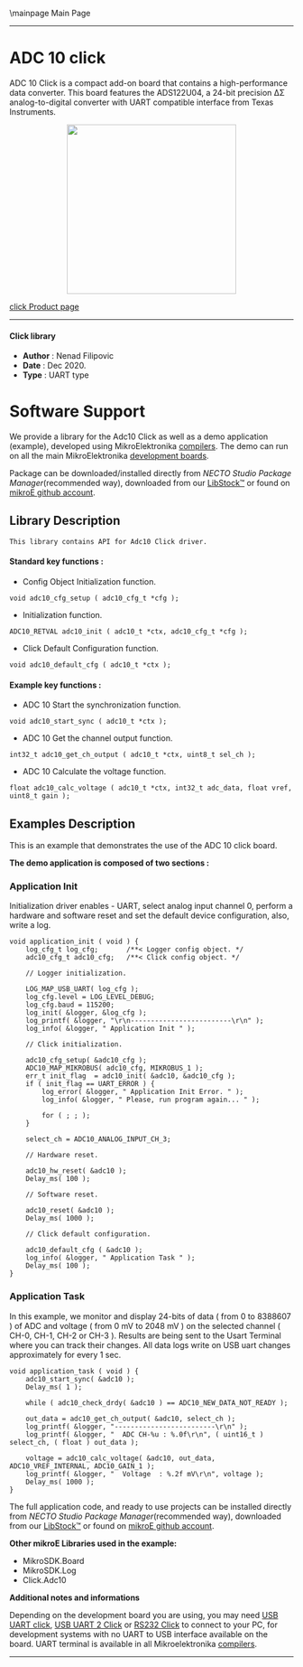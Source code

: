\mainpage Main Page


---
# ADC 10 click

ADC 10 Click is a compact add-on board that contains a high-performance data converter. This board features the ADS122U04, a 24-bit precision ΔΣ analog-to-digital converter with UART compatible interface from Texas Instruments.

<p align="center">
  <img src="https://download.mikroe.com/images/click_for_ide/adc10-click.png" height=300px>
</p>

[click Product page](https://www.mikroe.com/adc-10-click)

---


#### Click library

- **Author**        : Nenad Filipovic
- **Date**          : Dec 2020.
- **Type**          : UART type


# Software Support

We provide a library for the Adc10 Click
as well as a demo application (example), developed using MikroElektronika
[compilers](https://www.mikroe.com/necto-studio).
The demo can run on all the main MikroElektronika [development boards](https://www.mikroe.com/development-boards).

Package can be downloaded/installed directly from *NECTO Studio Package Manager*(recommended way), downloaded from our [LibStock&trade;](https://libstock.mikroe.com) or found on [mikroE github account](https://github.com/MikroElektronika/mikrosdk_click_v2/tree/master/clicks).

## Library Description

```
This library contains API for Adc10 Click driver.
```

#### Standard key functions :

- Config Object Initialization function.
```
void adc10_cfg_setup ( adc10_cfg_t *cfg );
```

- Initialization function.
```
ADC10_RETVAL adc10_init ( adc10_t *ctx, adc10_cfg_t *cfg );
```

- Click Default Configuration function.
```
void adc10_default_cfg ( adc10_t *ctx );
```

#### Example key functions :

- ADC 10 Start the synchronization function.
```
void adc10_start_sync ( adc10_t *ctx );
```

- ADC 10 Get the channel output function.
```
int32_t adc10_get_ch_output ( adc10_t *ctx, uint8_t sel_ch );
```

- ADC 10 Calculate the voltage function.
```
float adc10_calc_voltage ( adc10_t *ctx, int32_t adc_data, float vref, uint8_t gain );
```

## Examples Description

This is an example that demonstrates the use of the ADC 10 click board.

**The demo application is composed of two sections :**

### Application Init

Initialization driver enables - UART,
select analog input channel 0, perform a hardware and software reset
and set the default device configuration, also, write a log.

```
void application_init ( void ) {
    log_cfg_t log_cfg;       /**< Logger config object. */
    adc10_cfg_t adc10_cfg;   /**< Click config object. */

    // Logger initialization.

    LOG_MAP_USB_UART( log_cfg );
    log_cfg.level = LOG_LEVEL_DEBUG;
    log_cfg.baud = 115200;
    log_init( &logger, &log_cfg );
    log_printf( &logger, "\r\n-------------------------\r\n" );
    log_info( &logger, " Application Init " );

    // Click initialization.

    adc10_cfg_setup( &adc10_cfg );
    ADC10_MAP_MIKROBUS( adc10_cfg, MIKROBUS_1 );
    err_t init_flag  = adc10_init( &adc10, &adc10_cfg );
    if ( init_flag == UART_ERROR ) {
        log_error( &logger, " Application Init Error. " );
        log_info( &logger, " Please, run program again... " );

        for ( ; ; );
    }
    
    select_ch = ADC10_ANALOG_INPUT_CH_3;
    
    // Hardware reset.
    
    adc10_hw_reset( &adc10 );
    Delay_ms( 100 );
    
    // Software reset.
    
    adc10_reset( &adc10 );
    Delay_ms( 1000 );

    // Click default configuration.
    
    adc10_default_cfg ( &adc10 );
    log_info( &logger, " Application Task " );
    Delay_ms( 100 );
}
```

### Application Task

In this example, we monitor and display
24-bits of data ( from 0 to 8388607 ) of ADC and voltage ( from 0 mV to 2048 mV )
on the selected channel ( CH-0, CH-1, CH-2 or CH-3 ).
Results are being sent to the Usart Terminal where you can track their changes.
All data logs write on USB uart changes approximately for every 1 sec.

```
void application_task ( void ) {   
    adc10_start_sync( &adc10 );
    Delay_ms( 1 );

    while ( adc10_check_drdy( &adc10 ) == ADC10_NEW_DATA_NOT_READY );

    out_data = adc10_get_ch_output( &adc10, select_ch );
    log_printf( &logger, "-------------------------\r\n" );
    log_printf( &logger, "  ADC CH-%u : %.0f\r\n", ( uint16_t ) select_ch, ( float ) out_data );

    voltage = adc10_calc_voltage( &adc10, out_data, ADC10_VREF_INTERNAL, ADC10_GAIN_1 );
    log_printf( &logger, "  Voltage  : %.2f mV\r\n", voltage );
    Delay_ms( 1000 );
}
```

The full application code, and ready to use projects can be installed directly from *NECTO Studio Package Manager*(recommended way), downloaded from our [LibStock&trade;](https://libstock.mikroe.com) or found on [mikroE github account](https://github.com/MikroElektronika/mikrosdk_click_v2/tree/master/clicks).

**Other mikroE Libraries used in the example:**

- MikroSDK.Board
- MikroSDK.Log
- Click.Adc10

**Additional notes and informations**

Depending on the development board you are using, you may need
[USB UART click](https://www.mikroe.com/usb-uart-click),
[USB UART 2 Click](https://www.mikroe.com/usb-uart-2-click) or
[RS232 Click](https://www.mikroe.com/rs232-click) to connect to your PC, for
development systems with no UART to USB interface available on the board. UART
terminal is available in all Mikroelektronika
[compilers](https://shop.mikroe.com/compilers).

---
